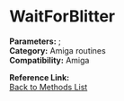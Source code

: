 # WaitForBlitter

**Parameters:** ;  
**Category:** Amiga routines  
**Compatibility:** Amiga  

**Reference Link:**  
[Back to Methods List](../../SUMMARY.md)
